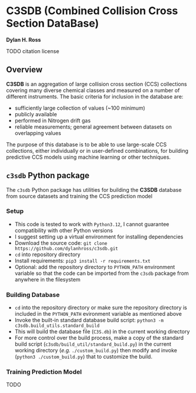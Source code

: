 # C3SDB (Combined Collision Cross Section DataBase)
__Dylan H. Ross__
 

TODO
citation 
license


## Overview
__C3SDB__ is an aggregation of large collision cross section (CCS) collections 
covering many diverse chemical classes and measured on a number of different 
instruments. The basic criteria for inclusion in the database are:
* sufficiently large collection of values (~100 minimum)
* publicly available
* performed in Nitrogen drift gas
* reliable measurements; general agreement between datasets on overlapping values


The purpose of this database is to be able to use large-scale CCS collections, 
either individually or in user-defined combinations, for building predictive CCS 
models using machine learning or other techniques. 


## `c3sdb` Python package
The `c3sdb` Python package has utilities for building the __C3SDB__ database from 
source datasets and training the CCS prediction model

### Setup
- This code is tested to work with `Python3.12`, I cannot guarantee compatibility with
    other Python versions
- I suggest setting up a virtual environment for installing dependencies
- Download the source code: `git clone https://github.com/dylanhross/c3sdb.git`
- `cd` into repository directory
- Install requirements: `pip3 install -r requirements.txt`
- Optional: add the repository directory to `PYTHON_PATH` environment variable so 
    that the code can be imported from the `c3sdb` package from anywhere in the filesystem 

### Building Database
- `cd` into the repository directory or make sure the repository directory is included in
    the `PYTHON_PATH` evironment variable as mentioned above
- Invoke the built-in standard database build script: `python3 -m c3sdb.build_utils.standard_build`
- This will build the database file (`C3S.db`) in the current working directory
- For more control over the build process, make a copy of the standard build script 
    (`c3sdb/build_util/standard_build.py`) in the current working directory (_e.g._ `./custom_build.py`) 
    then modify and invoke (`python3 ./custom_build.py`) that to customize the build.

### Training Prediction Model
TODO